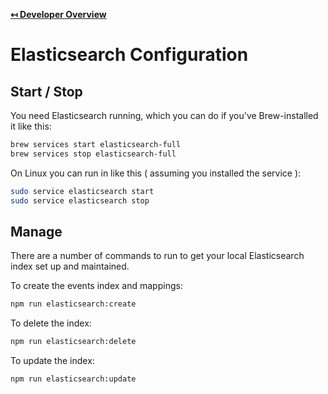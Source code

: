 **[↤ Developer Overview](../README.md)**

# Elasticsearch Configuration

## Start / Stop

You need Elasticsearch running, which you can do if you've Brew-installed it like this:

```bash
brew services start elasticsearch-full
brew services stop elasticsearch-full
```

On Linux you can run in like this ( assuming you installed the service ):

```bash
sudo service elasticsearch start
sudo service elasticsearch stop
```

## Manage

There are a number of commands to run to get your local Elasticsearch index set up and maintained.

To create the events index and mappings:

```bash
npm run elasticsearch:create
```

To delete the index:

```bash
npm run elasticsearch:delete
```

To update the index:

```bash
npm run elasticsearch:update
```
